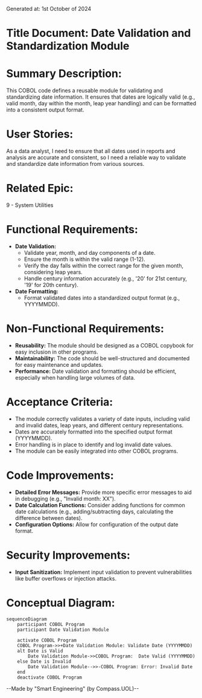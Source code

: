 Generated at: 1st October of 2024

# **Title Document:** Date Validation and Standardization Module

# **Summary Description:**
 This COBOL code defines a reusable module for validating and standardizing date information. It ensures that dates are logically valid (e.g., valid month, day within the month, leap year handling) and can be formatted into a consistent output format.

# **User Stories:**
As a data analyst, I need to ensure that all dates used in reports and analysis are accurate and consistent, so I need a reliable way to validate and standardize date information from various sources.

# **Related Epic:**
9 - System Utilities

# **Functional Requirements:**
- **Date Validation:**
    - Validate year, month, and day components of a date.
    - Ensure the month is within the valid range (1-12).
    - Verify the day falls within the correct range for the given month, considering leap years.
    - Handle century information accurately (e.g., '20' for 21st century, '19' for 20th century).
- **Date Formatting:**
   - Format validated dates into a standardized output format (e.g., YYYYMMDD).

# **Non-Functional Requirements:**
 - **Reusability:** The module should be designed as a COBOL copybook for easy inclusion in other programs.
 - **Maintainability:** The code should be well-structured and documented for easy maintenance and updates.
 - **Performance:** Date validation and formatting should be efficient, especially when handling large volumes of data.

# **Acceptance Criteria:**
- The module correctly validates a variety of date inputs, including valid and invalid dates, leap years, and different century representations.
- Dates are accurately formatted into the specified output format (YYYYMMDD).
- Error handling is in place to identify and log invalid date values.
- The module can be easily integrated into other COBOL programs.

# **Code Improvements:**
- **Detailed Error Messages:** Provide more specific error messages to aid in debugging (e.g., "Invalid month: XX").
- **Date Calculation Functions:** Consider adding functions for common date calculations (e.g., adding/subtracting days, calculating the difference between dates).
- **Configuration Options:** Allow for configuration of the output date format.

# **Security Improvements:**
- **Input Sanitization:** Implement input validation to prevent vulnerabilities like buffer overflows or injection attacks.

# **Conceptual Diagram:**

```mermaid
sequenceDiagram
    participant COBOL Program
    participant Date Validation Module

    activate COBOL Program
    COBOL Program->>+Date Validation Module: Validate Date (YYYYMMDD)
    alt Date is Valid
        Date Validation Module->>COBOL Program:  Date Valid (YYYYMMDD)
    else Date is Invalid
        Date Validation Module-->>-COBOL Program: Error: Invalid Date
    end
    deactivate COBOL Program
```

--Made by "Smart Engineering" (by Compass.UOL)--